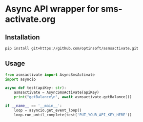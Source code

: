 # Async API wrapper for sms-activate.org

## Installation

```bash
pip install git+https://github.com/optinsoft/asmsactivate.git
```

## Usage

```python
from asmsactivate import AsyncSmsActivate
import asyncio

async def test(apiKey: str):
    asmsactivate = AsyncSmsActivate(apiKey)
    print("getBalance\n", await asmsactivate.getBalance())    

if __name__ == '__main__':
    loop = asyncio.get_event_loop()
    loop.run_until_complete(test('PUT_YOUR_API_KEY_HERE'))
```
